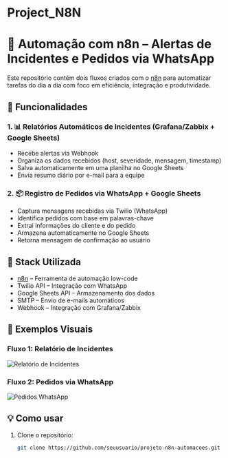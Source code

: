 # Project_N8N
# 🤖 Automação com n8n – Alertas de Incidentes e Pedidos via WhatsApp

Este repositório contém dois fluxos criados com o [n8n](https://n8n.io/) para automatizar tarefas do dia a dia com foco em eficiência, integração e produtividade.

## 🚀 Funcionalidades

### 1. 📊 Relatórios Automáticos de Incidentes (Grafana/Zabbix + Google Sheets)
- Recebe alertas via Webhook
- Organiza os dados recebidos (host, severidade, mensagem, timestamp)
- Salva automaticamente em uma planilha no Google Sheets
- Envia resumo diário por e-mail para a equipe

### 2. 📦 Registro de Pedidos via WhatsApp + Google Sheets
- Captura mensagens recebidas via Twilio (WhatsApp)
- Identifica pedidos com base em palavras-chave
- Extrai informações do cliente e do pedido
- Armazena automaticamente no Google Sheets
- Retorna mensagem de confirmação ao usuário

## 🧩 Stack Utilizada

- [n8n](https://n8n.io/) – Ferramenta de automação low-code
- Twilio API – Integração com WhatsApp
- Google Sheets API – Armazenamento dos dados
- SMTP – Envio de e-mails automáticos
- Webhook – Integração com Grafana/Zabbix

## 📸 Exemplos Visuais

### Fluxo 1: Relatório de Incidentes
![Relatório de Incidentes](caminho/para/fluxo1.png)

### Fluxo 2: Pedidos via WhatsApp
![Pedidos WhatsApp](caminho/para/fluxo2.png)

## 💡 Como usar

1. Clone o repositório:
   ```bash
   git clone https://github.com/seuusuario/projeto-n8n-automacoes.git
